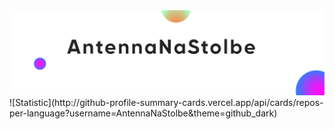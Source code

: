 <img src="assets/antenna_na_stolbe_fon.svg" alt="Hi there, I'm AntennaNaStolbe">
![Statistic](http://github-profile-summary-cards.vercel.app/api/cards/repos-per-language?username=AntennaNaStolbe&theme=github_dark)
